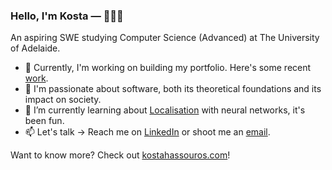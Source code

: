 ### Hello, I'm Kosta — 👋🧑‍💻

An aspiring SWE studying Computer Science (Advanced) at The University of Adelaide.

- 🚀 Currently, I'm working on building my portfolio. Here's some recent [work](https://github.com/devkosta/image-match).
- 👀 I'm passionate about software, both its theoretical foundations and its impact on society.
- 🌱 I’m currently learning about [Localisation](https://arxiv.org/abs/1810.03077) with neural networks, it's been fun.
- 📫 Let's talk → Reach me on [LinkedIn](https://www.linkedin.com/in/kostashassouros/) or shoot me an [email](mailto:kosta.hassouros@gmail.com).

Want to know more? Check out [kostahassouros.com](https://kostahassouros.com/)!
